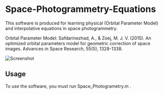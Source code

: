 # Space-Photogrammetry-Equations

This software is produced for learning physical (Orbital Parameter Model) and interpolative equations in space photogrammetry.

Orbital Parameter Model: Safdarinezhad, A., & Zoej, M. J. V. (2015). An optimized orbital parameters model for geometric correction of space images. Advances in Space Research, 55(5), 1328-1338.‏

![Screenshot](Capture.PNG)

## Usage
To use the software, you must run Space_Photogrametry.m .
